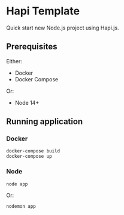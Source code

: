 # Hapi Template
Quick start new Node.js project using Hapi.js.

## Prerequisites

Either:
- Docker
- Docker Compose

Or:
- Node 14+

## Running application
### Docker
```
docker-compose build
docker-compose up
```

### Node
```
node app
```
Or:
```
nodemon app
```
